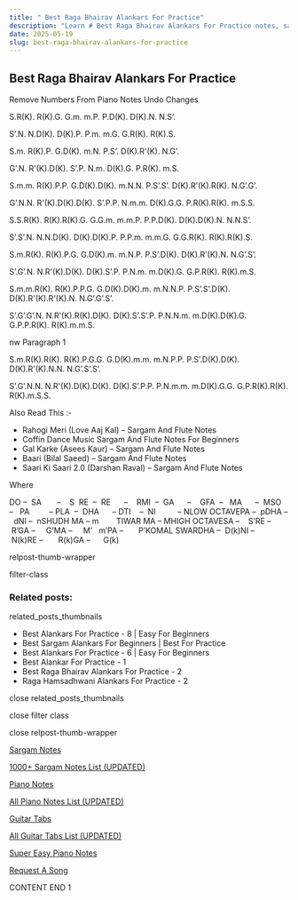 ```yaml
---
title: " Best Raga Bhairav Alankars For Practice"
description: "Learn # Best Raga Bhairav Alankars For Practice notes, sargam, harmonium notations and flute notes. Easy step-by-step tutorial for beginners."
date: 2025-05-19
slug: best-raga-bhairav-alankars-for-practice
---
```


## Best Raga Bhairav Alankars For Practice

Remove Numbers From Piano Notes
Undo Changes

S.R(K). R(K).G. G.m. m.P. P.D(K). D(K).N. N.S’.

S’.N. N.D(K). D(K).P. P.m. m.G. G.R(K). R(K).S.

S.m. R(K).P. G.D(K). m.N. P.S’. D(K).R'(K). N.G’.

G’.N. R'(K).D(K). S’.P. N.m. D(K).G. P.R(K). m.S.

S.m.m. R(K).P.P. G.D(K).D(K). m.N.N. P.S’.S’. D(K).R'(K).R(K). N.G’.G’.

G’.N.N. R'(K).D(K).D(K). S’.P.P. N.m.m. D(K).G.G. P.R(K).R(K). m.S.S.

S.S.R(K). R(K).R(K).G. G.G.m. m.m.P. P.P.D(K). D(K).D(K).N. N.N.S’.

S’.S’.N. N.N.D(K). D(K).D(K).P. P.P.m. m.m.G. G.G.R(K). R(K).R(K).S.

S.m.R(K). R(K).P.G. G.D(K).m. m.N.P. P.S’.D(K). D(K).R'(K).N. N.G’.S’.

S’.G’.N. N.R'(K).D(K). D(K).S’.P. P.N.m. m.D(K).G. G.P.R(K). R(K).m.S.

S.m.m.R(K). R(K).P.P.G. G.D(K).D(K).m. m.N.N.P. P.S’.S’.D(K). D(K).R'(K).R'(K).N. N.G’.G’.S’.

S’.G’.G’.N. N.R'(K).R(K).D(K). D(K).S’.S’.P. P.N.N.m. m.D(K).D(K).G. G.P.P.R(K). R(K).m.m.S.

nw Paragraph 1

S.m.R(K).R(K). R(K).P.G.G. G.D(K).m.m. m.N.P.P. P.S’.D(K).D(K). D(K).R'(K).N.N. N.G’.S’.S’.

S’.G’.N.N. N.R'(K).D(K).D(K). D(K).S’.P.P. P.N.m.m. m.D(K).G.G. G.P.R(K).R(K). R(K).m.S.S.

Also Read This :-

- Rahogi Meri (Love Aaj Kal) – Sargam And Flute Notes
- Coffin Dance Music Sargam And Flute Notes For Beginners
- Gal Karke (Asees Kaur) – Sargam And Flute Notes
- Baari (Bilal Saeed) – Sargam And Flute Notes
- Saari Ki Saari 2.0 (Darshan Raval) – Sargam And Flute Notes

Where

DO –  SA       –    S  RE  –  RE      –    RMI  –  GA      –    GFA  –   MA      –  MSO  –   PA         – PLA  –  DHA      – DTI    –  NI          – NLOW OCTAVEPA –  pDHA –  dNI –  nSHUDH MA – m        TIWAR MA – MHIGH OCTAVESA –    S’RE –     R’GA –     G’MA –     M’   m’PA –       P’KOMAL SWARDHA –  D(k)NI –       N(k)RE –       R(k)GA –      G(k)

relpost-thumb-wrapper

filter-class

### Related posts:

related_posts_thumbnails

- Best Alankars For Practice - 8 | Easy For Beginners
- Best Sargam Alankars For Beginners | Best For Practice
- Best Alankars For Practice - 6 | Easy For Beginners
- Best Alankar For Practice - 1
- Best Raga Bhairav Alankars For Practice - 2
- Raga Hamsadhwani Alankars For Practice - 2

close related_posts_thumbnails

close filter class

close relpost-thumb-wrapper

[Sargam Notes](/sargam-notes.html)

[1000+ Sargam Notes List (UPDATED)](/all-songs-list-sargam-notes.html)

[Piano Notes](/piano-notes.html)

[All Piano Notes List (UPDATED)](/all-songs-list-piano-notes.html)

[Guitar Tabs](/guitar-tabs.html)

[All Guitar Tabs List (UPDATED)](/all-songs-list-guitar-tabs.html)

[Super Easy Piano Notes](https://studywall.in/)

[Request A Song](/request-a-song.html)

CONTENT END 1

